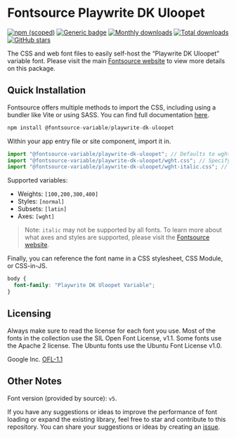 # Fontsource Playwrite DK Uloopet

[![npm (scoped)](https://img.shields.io/npm/v/@fontsource-variable/playwrite-dk-uloopet?color=brightgreen)](https://www.npmjs.com/package/@fontsource-variable/playwrite-dk-uloopet) [![Generic badge](https://img.shields.io/badge/fontsource-passing-brightgreen)](https://github.com/fontsource/fontsource) [![Monthly downloads](https://badgen.net/npm/dm/@fontsource-variable/playwrite-dk-uloopet)](https://github.com/fontsource/fontsource) [![Total downloads](https://badgen.net/npm/dt/@fontsource-variable/playwrite-dk-uloopet)](https://github.com/fontsource/fontsource) [![GitHub stars](https://img.shields.io/github/stars/fontsource/fontsource.svg?style=social&label=Star)](https://github.com/fontsource/fontsource/stargazers)

The CSS and web font files to easily self-host the “Playwrite DK Uloopet” variable font. Please visit the main [Fontsource website](https://fontsource.org/fonts/playwrite-dk-uloopet) to view more details on this package.

## Quick Installation

Fontsource offers multiple methods to import the CSS, including using a bundler like Vite or using SASS. You can find full documentation [here](https://fontsource.org/docs/getting-started/introduction).

```javascript
npm install @fontsource-variable/playwrite-dk-uloopet
```

Within your app entry file or site component, import it in.

```javascript
import "@fontsource-variable/playwrite-dk-uloopet"; // Defaults to wght axis
import "@fontsource-variable/playwrite-dk-uloopet/wght.css"; // Specify axis
import "@fontsource-variable/playwrite-dk-uloopet/wght-italic.css"; // Specify axis and style
```

Supported variables:
- Weights: `[100,200,300,400]`
- Styles: `[normal]`
- Subsets: `[latin]`
- Axes: `[wght]`

> Note: `italic` may not be supported by all fonts. To learn more about what axes and styles are supported, please visit the [Fontsource website](https://fontsource.org/fonts/playwrite-dk-uloopet).

Finally, you can reference the font name in a CSS stylesheet, CSS Module, or CSS-in-JS.

```css
body {
  font-family: "Playwrite DK Uloopet Variable";
}
```

## Licensing
Always make sure to read the license for each font you use. Most of the fonts in the collection use the SIL Open Font License, v1.1. Some fonts use the Apache 2 license. The Ubuntu fonts use the Ubuntu Font License v1.0.

Google Inc.
[OFL-1.1](http://scripts.sil.org/OFL)

## Other Notes
Font version (provided by source): `v5`.

If you have any suggestions or ideas to improve the performance of font loading or expand the existing library, feel free to star and contribute to this repository. You can share your suggestions or ideas by creating an [issue](https://github.com/fontsource/fontsource/issues).